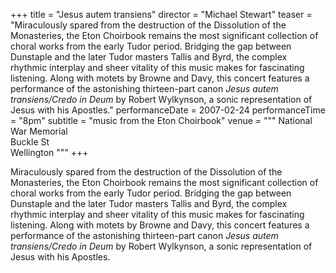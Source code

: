 +++
title = "Jesus autem transiens"
director = "Michael Stewart"
teaser = "Miraculously spared from the destruction of the Dissolution of the Monasteries, the Eton Choirbook remains the most significant collection of choral works from the early Tudor period. Bridging the gap between Dunstaple and the later Tudor masters Tallis and Byrd, the complex rhythmic interplay and sheer vitality of this music makes for fascinating listening. Along with motets by Browne and Davy, this concert features a performance of the astonishing thirteen-part canon *Jesus autem transiens/Credo in Deum* by Robert Wylkynson, a sonic representation of Jesus with his Apostles."
performanceDate = 2007-02-24
performanceTime = "8pm"
subtitle = "music from the Eton Choirbook"
venue = """
National War Memorial  
Buckle St  
Wellington
"""
+++

Miraculously spared from the destruction of the Dissolution of the Monasteries, the Eton Choirbook remains the most significant collection of choral works from the early Tudor period. Bridging the gap between Dunstaple and the later Tudor masters Tallis and Byrd, the complex rhythmic interplay and sheer vitality of this music makes for fascinating listening. Along with motets by Browne and Davy, this concert features a performance of the astonishing thirteen-part canon *Jesus autem transiens/Credo in Deum* by Robert Wylkynson, a sonic representation of Jesus with his Apostles.
